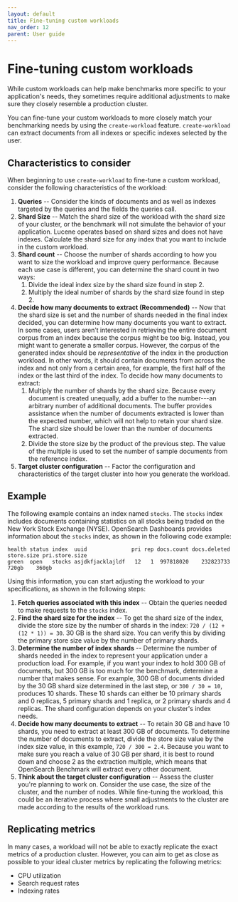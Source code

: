 ```yaml
---
layout: default
title: Fine-tuning custom workloads
nav_order: 12
parent: User guide
---
```


# Fine-tuning custom workloads

While custom workloads can help make benchmarks more specific to your application's needs, they sometimes require additional adjustments to make sure they closely resemble a production cluster.

You can fine-tune your custom workloads to more closely match your benchmarking needs by using the `create-workload` feature. `create-workload` can extract documents from all indexes or specific indexes selected by the user.

## Characteristics to consider 

When beginning to use `create-workload` to fine-tune a custom workload, consider the following characteristics of the workload:

1. **Queries** -- Consider the kinds of documents and as well as indexes targeted by the queries and the fields the queries call.
2. **Shard Size** -- Match the shard size of the workload with the shard size of your cluster, or the benchmark will not simulate the behavior of your application. Lucene operates based on shard sizes and does not have indexes. Calculate the shard size for any index that you want to include in the custom workload.
3. **Shard count** -- Choose the number of shards according to how you want to size the workload and improve query performance. Because each use case is different, you can determine the shard count in two ways:
    1. Divide the ideal index size by the shard size found in step 2.
    2. Multiply the ideal number of shards by the shard size found in step 2.
4. **Decide how many documents to extract (Recommended)** -- Now that the shard size is set and the number of shards needed in the final index decided, you can determine how many documents you want to extract. In some cases, users aren’t interested in retrieving the entire document corpus from an index because the corpus might be too big. Instead, you might want to generate a smaller corpus. However, the corpus of the generated index should be *representative* of the index in the production workload. In other words, it should contain documents from across the index and not only from a certain area, for example, the first half of the index or the last third of the index. To decide how many documents to extract:
    1. Multiply the number of shards by the shard size. Because every document is created unequally, add a buffer to the number---an arbitrary number of additional documents. The buffer provides assistance when the number of documents extracted is lower than the expected number, which will not help to retain your shard size. The shard size should be lower than the number of documents extracted. 
    2. Divide the store size by the product of the previous step. The value of the multiple is used to set the number of sample documents from the reference index. 
5. **Target cluster configuration** -- Factor the configuration and characteristics of the target cluster into how you generate the workload.


## Example

The following example contains an index named `stocks`. The `stocks` index includes documents containing statistics on all stocks being traded on the New York Stock Exchange (NYSE). OpenSearch Dashboards provides information about the `stocks` index, as shown in the following code example:

```
health status index  uuid              pri rep docs.count docs.deleted store.size pri.store.size
green  open   stocks asjdkfjacklajldf   12   1  997818020    232823733    720gb    360gb
```

Using this information, you can start adjusting the workload to your specifications, as shown in the following steps:

1. **Fetch queries associated with this index** -- Obtain the queries needed to make requests to the `stocks` index.
2. **Find the shard size for the index** -- To get the shard size of the index, divide the store size by the number of shards in the index: `720 / (12 + (12 * 1)) = 30`. 30 GB is the shard size. You can verify this by dividing the primary store size value by the number of primary shards.
3. **Determine the number of index shards** -- Determine the number of shards needed in the index to represent your application under a production load. For example, if you want your index to hold 300 GB of documents, but 300 GB is too much for the benchmark, determine a number that makes sense. For example, 300 GB of documents divided by the 30 GB shard size determined in the last step, or `300 / 30 = 10`, produces 10 shards. These 10 shards can either be 10 primary shards and 0 replicas, 5 primary shards and 1 replica, or 2 primary shards and 4 replicas. The shard configuration depends on your cluster's index needs.
4. **Decide how many documents to extract** -- To retain 30 GB and have 10 shards, you need to extract at least 300 GB of documents. To determine the number of documents to extract, divide the store size value by the index size value, in this example, `720 / 300 = 2.4`. Because you want to make sure you reach a value of 30 GB per shard, it is best to round down and choose 2 as the extraction multiple, which means that OpenSearch Benchmark will extract every other document.
5. **Think about the target cluster configuration** -- Assess the cluster you're planning to work on. Consider the use case, the size of the cluster, and the number of nodes. While fine-tuning the workload, this could be an iterative process where small adjustments to the cluster are made according to the results of the workload runs.


## Replicating metrics

In many cases, a workload will not be able to exactly replicate the exact metrics of a production cluster. However, you can aim to get as close as possible to your ideal cluster metrics by replicating the following metrics:

* CPU utilization
* Search request rates
* Indexing rates 


